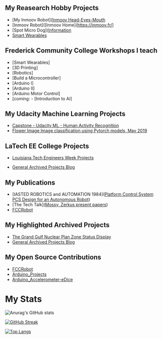 ## My Reasearch Hobby Projects

- [My Inmoov Robot]([Inmoov Head-Eyes-Mouth](myhobbies/inmoov/inmoov-README.md)
- [Inmoov Robot]([Inmoov Home](<https://inmoov.fr/>]
- [Spot Micro Dog]([Information](https://spotmicroai.readthedocs.io/en/latest/)
- [Smart Wearables](https://www.waveshare.com/product/displays/lcd-oled/lcd-oled-3/1.28inch-touch-lcd.htm)

## Frederick Community College Workshops I teach

- [Smart Wearables]
- [3D Printing]
- [Robotics]
- [Build a Microcontroller]
- [Arduino I]
- [Arduino II]
- [Arduino Motor Control]
- [coming: - [Introduction to AI]

## My Udacity Machine Learning Projects

- [Capstone - Udacity ML - Human Activity Recognition](https://github.com/gmossy/human-activity-recognition/blob/master/Human%20Activity%20Recognizer%20A%20Capstone%20Project%20for%20Machine%20Learning%20Nanodegree%20at%20Udacity.pdf)
- [Flower Image Image classification using Pytorch models, May 2019](https://github.com/gmossy/flower-image-classifier-pytorch)


## LaTech EE College Projects

- [Louisiana Tech Engineers Week Projects](universityprojects/VoiceRecognition/latech-voicerecognition/latech-voice-README.md)


- [General Archived Projects Blog](https://gmossy.wordpress.com/)

## My Publications

- [IASTED ROBOTICS and AUTOMATION 1984]([Platform Control System PCS Design for an Autonomous Robot](publications/iasted/IASTED.pdf))
- [The Tech Talk]([Mossy, Zerkus present papers](publications/iasted/IASTED-2.pdf))
- [FCCRobot](https://github.com/gmossy)


## My Highlighted Archived Projects

- [The Grand Gulf Nuclear Plan Zone Status Display](archived_projects/zsd-README.md)
- [General Archived Projects Blog](https://gmossy.wordpress.com/)

## My Open Source Contributions
- [FCCRobot](https://github.com/gmossy)
- [Arduino_Projects](https://github.com/gmossy)
- [Arduino_Accelerometer-eDice](https://github.com/gmossy/Accelerometer-eDice/blob/master/The%20Arduino%20Dice%20Project.pdf)

# My Stats

![Anurag's GitHub stats](https://github-readme-stats.vercel.app/api?username=gmossy&show_icons=true&theme=radical)

[![GitHub Streak](http://github-readme-streak-stats.herokuapp.com?user=gmossy&theme=dark&background=000000)](https://git.io/streak-stats)

[![Top Langs](https://github-readme-stats.vercel.app/api/top-langs/?username=gmossy&layout=compact&theme=vision-friendly-dark)](https://github.com/anuraghazra/github-readme-stats)

<!--
**gmossy/gmossy** is a ✨ _special_ ✨ repository because its `README.md` (this file) appears on your GitHub profile.

Here are some ideas to get you started:

- 🔭 I’m currently working on ... AI and Robotics
- 🌱 I’m currently learning ...
- 👯 I’m looking to collaborate on ...
- 🤔 I’m looking for help with ...
- 💬 Ask me about ... AI,  Robotics, Arduino, 3D printing
- 📫 How to reach me: ... email
- 😄 Pronouns: ... just call me Glenn
- ⚡ Fun fact: ... i'm a jazz pianoist
-->
